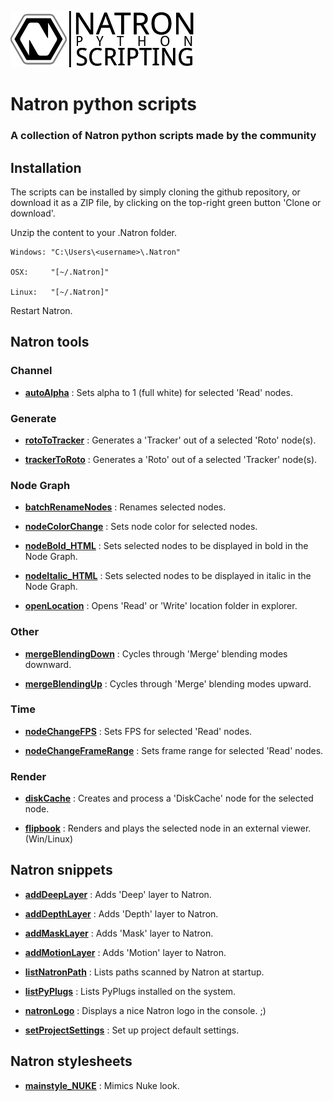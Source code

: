 ![Image](Resources/community-scripting-logo.png)
# Natron python scripts
### A collection of Natron python scripts made by the community
## Installation
The scripts can be installed by simply cloning the github repository, or download it as a ZIP file, by clicking on the top-right green button 'Clone or download'.

Unzip the content to your .Natron folder.


    Windows: "C:\Users\<username>\.Natron"

    OSX:     "[~/.Natron]"

    Linux:   "[~/.Natron]"

Restart Natron.

## Natron tools

### Channel
- **[autoAlpha](/Python_GUI/autoAlpha/README.md)** : Sets alpha to 1 (full white) for selected 'Read' nodes.

### Generate
- **[rotoToTracker](/Python_GUI/rotoToTracker/README.md)** : Generates a 'Tracker' out of a selected 'Roto' node(s).

- **[trackerToRoto](/Python_GUI/trackerToRoto/README.md)** : Generates a 'Roto' out of a selected 'Tracker' node(s).

### Node Graph
- **[batchRenameNodes](/Python_GUI/batchRenameNodes/README.md)** : Renames selected nodes.

- **[nodeColorChange](/Python_GUI/nodeColorChange/README.md)** : Sets node color for selected nodes.

- **[nodeBold_HTML](/Python_GUI/nodeBold_HTML/README.md)** : Sets selected nodes to be displayed in bold in the Node Graph.

- **[nodeItalic_HTML](/Python_GUI/nodeItalic_HTML/README.md)** : Sets selected nodes to be displayed in italic in the Node Graph.

- **[openLocation](/Python_GUI/openLocation/README.md)** : Opens 'Read' or 'Write' location folder in explorer.

### Other
- **[mergeBlendingDown](/Python_GUI/mergeBlendingDown/README.md)** : Cycles through 'Merge' blending modes downward.

- **[mergeBlendingUp](/Python_GUI/mergeBlendingUp/README.md)** : Cycles through 'Merge' blending modes upward.

### Time
- **[nodeChangeFPS](/Python_GUI/nodeChangeFPS/README.md)** : Sets FPS for selected 'Read' nodes.

- **[nodeChangeFrameRange](/Python_GUI/nodeChangeFrameRange/README.md)** : Sets frame range for selected 'Read' nodes.

### Render
- **[diskCache](/Python_GUI/diskCache/README.md)** : Creates and process a 'DiskCache' node for the selected node.

- **[flipbook](/Python_GUI/flipbook/README.md)** : Renders and plays the selected node in an external viewer. (Win/Linux)

## Natron snippets
- **[addDeepLayer](/Python_INIT/addDeepLayer/README.md)** : Adds 'Deep' layer to Natron.

- **[addDepthLayer](/Python_INIT/addDepthLayer/README.md)** : Adds 'Depth' layer to Natron.

- **[addMaskLayer](/Python_INIT/addMaskLayer/README.md)** : Adds 'Mask' layer to Natron.

- **[addMotionLayer](/Python_INIT/addMotionLayer/README.md)** : Adds 'Motion' layer to Natron.

- **[listNatronPath](/Python_INIT/listNatronPath/README.md)** : Lists paths scanned by Natron at startup.

- **[listPyPlugs](/Python_INIT/listPyPlugs/README.md)** : Lists PyPlugs installed on the system.

- **[natronLogo](/Python_INIT/natronLogo/README.md)** : Displays a nice Natron logo in the console. ;)

- **[setProjectSettings](/Python_INIT/setProjectSettings/README.md)** : Set up project default settings.

## Natron stylesheets

- **[mainstyle_NUKE](/Stylesheet/mainstyle_NUKE/README.md)** : Mimics Nuke look.

